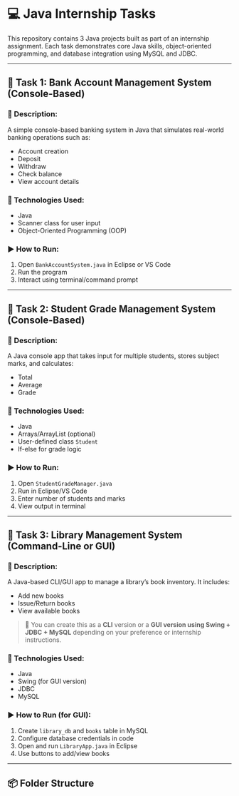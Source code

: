 # 💻 Java Internship Tasks

This repository contains 3 Java projects built as part of an internship assignment. Each task demonstrates core Java skills, object-oriented programming, and database integration using MySQL and JDBC.

---

## 📁 Task 1: Bank Account Management System (Console-Based)

### 🔹 Description:
A simple console-based banking system in Java that simulates real-world banking operations such as:
- Account creation
- Deposit
- Withdraw
- Check balance
- View account details

### 🔧 Technologies Used:
- Java
- Scanner class for user input
- Object-Oriented Programming (OOP)

### ▶️ How to Run:
1. Open `BankAccountSystem.java` in Eclipse or VS Code
2. Run the program
3. Interact using terminal/command prompt

---

## 📁 Task 2: Student Grade Management System (Console-Based)

### 🔹 Description:
A Java console app that takes input for multiple students, stores subject marks, and calculates:
- Total
- Average
- Grade

### 🔧 Technologies Used:
- Java
- Arrays/ArrayList (optional)
- User-defined class `Student`
- If-else for grade logic

### ▶️ How to Run:
1. Open `StudentGradeManager.java`
2. Run in Eclipse/VS Code
3. Enter number of students and marks
4. View output in terminal

---

## 📁 Task 3: Library Management System (Command-Line or GUI)

### 🔹 Description:
A Java-based CLI/GUI app to manage a library’s book inventory. It includes:
- Add new books
- Issue/Return books
- View available books

> 🔄 You can create this as a **CLI** version or a **GUI version using Swing + JDBC + MySQL** depending on your preference or internship instructions.

### 🔧 Technologies Used:
- Java
- Swing (for GUI version)
- JDBC
- MySQL

### ▶️ How to Run (for GUI):
1. Create `library_db` and `books` table in MySQL
2. Configure database credentials in code
3. Open and run `LibraryApp.java` in Eclipse
4. Use buttons to add/view books

---

## 📦 Folder Structure

